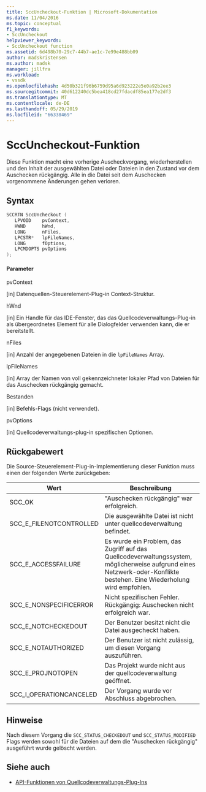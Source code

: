 ```yaml
---
title: SccUncheckout-Funktion | Microsoft-Dokumentation
ms.date: 11/04/2016
ms.topic: conceptual
f1_keywords:
- SccUncheckout
helpviewer_keywords:
- SccUncheckout function
ms.assetid: 6d498b70-29c7-44b7-ae1c-7e99e488bb09
author: madskristensen
ms.author: madsk
manager: jillfra
ms.workload:
- vssdk
ms.openlocfilehash: 4d50b321f96b6759d95a6d923222e5e0a92b2ee3
ms.sourcegitcommit: 40d612240dc5bea418cd27fdacdf85ea177e2df3
ms.translationtype: MT
ms.contentlocale: de-DE
ms.lasthandoff: 05/29/2019
ms.locfileid: "66338469"
---
```

# <a name="sccuncheckout-function"></a>SccUncheckout-Funktion
Diese Funktion macht eine vorherige Auscheckvorgang, wiederherstellen und den Inhalt der ausgewählten Datei oder Dateien in den Zustand vor dem Auschecken rückgängig. Alle in die Datei seit dem Auschecken vorgenommene Änderungen gehen verloren.

## <a name="syntax"></a>Syntax

```cpp
SCCRTN SccUncheckout (
   LPVOID    pvContext,
   HWND      hWnd,
   LONG      nFiles,
   LPCSTR*   lpFileNames,
   LONG      fOptions,
   LPCMDOPTS pvOptions
);
```

#### <a name="parameters"></a>Parameter
 pvContext

[in] Datenquellen-Steuerelement-Plug-in Context-Struktur.

 hWnd

[in] Ein Handle für das IDE-Fenster, das das Quellcodeverwaltungs-Plug-in als übergeordnetes Element für alle Dialogfelder verwenden kann, die er bereitstellt.

 nFiles

[in] Anzahl der angegebenen Dateien in die `lpFileNames` Array.

 lpFileNames

[in] Array der Namen von voll gekennzeichneter lokaler Pfad von Dateien für das Auschecken rückgängig gemacht.

 Bestanden

[in] Befehls-Flags (nicht verwendet).

 pvOptions

[in] Quellcodeverwaltungs-plug-in spezifischen Optionen.

## <a name="return-value"></a>Rückgabewert
 Die Source-Steuerelement-Plug-in-Implementierung dieser Funktion muss einen der folgenden Werte zurückgeben:

|Wert|Beschreibung|
|-----------|-----------------|
|SCC_OK|"Auschecken rückgängig" war erfolgreich.|
|SCC_E_FILENOTCONTROLLED|Die ausgewählte Datei ist nicht unter quellcodeverwaltung befindet.|
|SCC_E_ACCESSFAILURE|Es wurde ein Problem, das Zugriff auf das Quellcodeverwaltungssystem, möglicherweise aufgrund eines Netzwerk-oder-Konflikte bestehen. Eine Wiederholung wird empfohlen.|
|SCC_E_NONSPECIFICERROR|Nicht spezifischen Fehler. Rückgängig: Auschecken nicht erfolgreich war.|
|SCC_E_NOTCHECKEDOUT|Der Benutzer besitzt nicht die Datei ausgecheckt haben.|
|SCC_E_NOTAUTHORIZED|Der Benutzer ist nicht zulässig, um diesen Vorgang auszuführen.|
|SCC_E_PROJNOTOPEN|Das Projekt wurde nicht aus der quellcodeverwaltung geöffnet.|
|SCC_I_OPERATIONCANCELED|Der Vorgang wurde vor Abschluss abgebrochen.|

## <a name="remarks"></a>Hinweise
 Nach diesem Vorgang die `SCC_STATUS_CHECKEDOUT` und `SCC_STATUS_MODIFIED` Flags werden sowohl für die Dateien auf dem die "Auschecken rückgängig" ausgeführt wurde gelöscht werden.

## <a name="see-also"></a>Siehe auch
- [API-Funktionen von Quellcodeverwaltungs-Plug-Ins](../extensibility/source-control-plug-in-api-functions.md)
